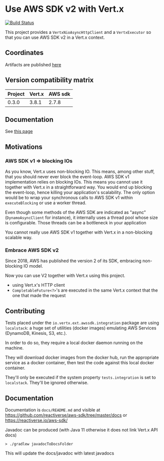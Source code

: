 # Use AWS SDK v2 with Vert.x

[![Build Status](https://travis-ci.org/reactiverse/aws-sdk.svg?branch=master)](https://travis-ci.org/reactiverse/aws-sdk)

This project provides a `VertxNioAsyncHttpClient` and a `VertxExecutor` so that you can use AWS SDK v2 in a Vert.x context.

## Coordinates

Artifacts are published [here](https://search.maven.org/search?q=a:vertx-aws-sdk)

## Version compatibility matrix

| Project | Vert.x | AWS sdk |
| ------- | ------ | ------- |
|  0.3.0  | 3.8.1  | 2.7.8   |

## Documentation

See [this page](https://reactiverse.io/aws-sdk)

## Motivations

### AWS SDK v1 => blocking IOs

As you know, Vert.x uses non-blocking IO. This means, among other stuff, that you should never ever block the event-loop.
AWS SDK v1 implementation relies on blocking IOs. This means you cannot use it together with Vert.x in a straightforward
way. You would end up blocking the event-loop, hence killing your application's scalability. The only option would be
to wrap your synchronous calls to AWS SDK v1 within `executeBlocking` or use a worker thread.

Even though some methods of the AWS SDK are indicated as "async" (`DynamoAsyncClient` for instance), it internally uses
a thread pool whose size is configurable. Those threads can be a bottleneck in your application

You cannot really use AWS SDK v1 together with Vert.x in a non-blocking scalable way.

### Embrace AWS SDK v2

Since 2018, AWS has published the version 2 of its SDK, embracing non-blocking IO model.

Now you can use V2 together with Vert.x using this project.

* using Vert.x's HTTP client
* `CompletableFuture<?>`'s are executed in the same Vert.x context that the one that made the request

## Contributing

Tests placed under the `io.vertx.ext.awssdk.integration` package are using `localstack`: a huge set of
utilities (docker images) emulating AWS Services (DynamoDB, Kinesis, S3, etc.).

In order to do so, they require a local docker daemon running on the machine.

They will download docker images from the docker hub, run the appropriate service as a docker container, then test
the code against this local docker container.

They'll only be executed if the system property `tests.integration` is set to `localstack`. They'll be ignored otherwise.

## Documentation

Documentation is `docs/README.md` and visible at https://github.com/reactiverse/aws-sdk/tree/master/docs or https://reactiverse.io/aws-sdk/

Javadoc can be produced (with Java 11 otherwise it does not link Vert.x API docs)

```
> ./gradlew javadocToDocsFolder
```

This will update the docs/javadoc with latest javadocs
